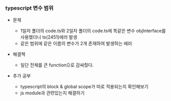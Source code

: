 ### typescript 변수 범위

-   문제

    -   1일차 폴더의 code.ts와 2일차 폴더의 code.ts에 똑같은 변수 objInterface를 사용했더니 ts(2451)에러 발생
    -   같은 범위에 같은 이름의 변수가 2개 존재하여 발생하는 에러

-   해결책

    -   일단 전체를 큰 function으로 감싸줬다.

-   추가 공부

    -   typescript의 block & global scope가 따로 적용되는지 확인해보기
    -   js module과 관련있는지 해결하기
